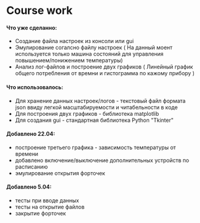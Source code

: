 # Course work

#### Что уже сделанно:
* Создание файла настроек из консоли или gui
* Эмулирование согалсно файлу настроек ( На данный моент используется только машина состояний для управления повышением/понижением температуры)
* Анализ лог-файлов и построение двух графиков ( Линейный график общего потребления от времни и гистограмма по кажому прибору )


#### Что использовалось:
* Для хранение данных настроек/логов - текстовый файл формата json ввиду легкой масштабируемости и читабельности в коде
* Для построения двух графиков -  библиотека matplotlib
* Для создания gui - стандартная библиотека Python "Tkinter"

#### Добавлено 22.04:
* построение третьего графика - зависимость температуры от времени
* добавлено включение/выключение дополнительных устройств по расписанию 
* эмулирование открытия форточек

#### Добавлено 5.04:
* тесты при вводе данных
* тесты на открытие файлов 
* закрытие форточек